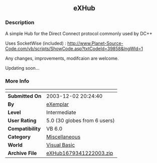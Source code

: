 ﻿<div align="center">

## eXHub


</div>

### Description

A simple Hub for the Direct Connect protocol commonly used by DC++

Uses SocketWise (included) : http://www.Planet-Source-Code.com/vb/scripts/ShowCode.asp?txtCodeId=39858&lngWId=1

Any changes, improvements, modifcaion are welcome.

Updating soon...
 
### More Info
 


<span>             |<span>
---                |---
**Submitted On**   |2003-12-02 20:24:40
**By**             |[eXemplar](https://github.com/Planet-Source-Code/PSCIndex/blob/master/ByAuthor/exemplar.md)
**Level**          |Intermediate
**User Rating**    |5.0 (30 globes from 6 users)
**Compatibility**  |VB 6\.0
**Category**       |[Miscellaneous](https://github.com/Planet-Source-Code/PSCIndex/blob/master/ByCategory/miscellaneous__1-1.md)
**World**          |[Visual Basic](https://github.com/Planet-Source-Code/PSCIndex/blob/master/ByWorld/visual-basic.md)
**Archive File**   |[eXHub1679341222003\.zip](https://github.com/Planet-Source-Code/exemplar-exhub__1-50273/archive/master.zip)








